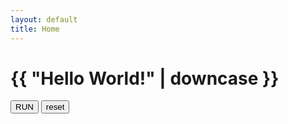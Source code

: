 ```yaml
---
layout: default
title: Home
---
```

<h1>{{ "Hello World!" | downcase }}</h1>
<div id="screen"></div>
<button onclick="myFunc">RUN</button>
<button>reset</button>
<script>
var screen = document.getElementById("screen");
  screen.innerHTML(0);
  function myFunc(){
    alert("Hello world");
  }
</script>
